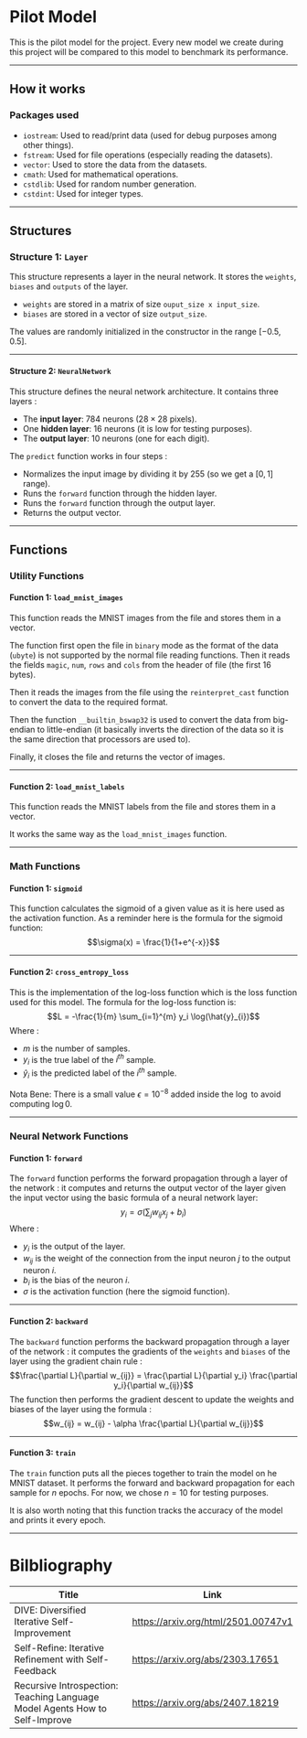 # Pilot Model
This is the pilot model for the project. Every new model we create during this project will be compared to this model to benchmark its performance. 

---
## How it works
### Packages used
- ``iostream``: Used to read/print data (used for debug purposes among other things). 
- ``fstream``: Used for file operations (especially reading the datasets). 
- ``vector``: Used to store the data from the datasets. 
- ``cmath``: Used for mathematical operations.
- ``cstdlib``: Used for random number generation.
- ``cstdint``: Used for integer types.

---
## Structures
### Structure 1: ``Layer``
This structure represents a layer in the neural network. 
It stores the ``weights``, ``biases`` and ``outputs`` of the layer. 
- ``weights`` are stored in a matrix of size ``ouput_size x input_size``. 
- ``biases`` are stored in a vector of size ``output_size``.

The values are randomly initialized in the constructor in the range $[-0.5, 0.5]$.

---
#### Structure 2: ``NeuralNetwork``
This structure defines the neural network architecture.
It contains three layers : 
- The **input layer**: $784$ neurons ($28 \times 28$ pixels).
- One **hidden layer**: $16$ neurons (it is low for testing purposes).
- The **output layer**: $10$ neurons (one for each digit).

The ``predict`` function works in four steps : 
- Normalizes the input image by dividing it by $255$ (so we get a $[0, 1]$ range).
- Runs the ``forward`` function through the hidden layer.
- Runs the ``forward`` function through the output layer.
- Returns the output vector. 

---
## Functions
### Utility Functions
#### Function 1: ``load_mnist_images``
This function reads the MNIST images from the file and stores them in a vector.

The function first open the file in ``binary`` mode as the format of the data (``ubyte``) is not supported by the normal file reading functions. 
Then it reads the fields ``magic``, ``num``, ``rows`` and ``cols`` from the header of file (the first $16$ bytes). 

Then it reads the images from the file using the ``reinterpret_cast`` function to convert the data to the required format. 

Then the function ``__builtin_bswap32`` is used to convert the data from big-endian to little-endian (it basically inverts the direction of the data so it is the same direction that processors are used to).

Finally, it closes the file and returns the vector of images.

---
#### Function 2: ``load_mnist_labels``
This function reads the MNIST labels from the file and stores them in a vector.

It works the same way as the ``load_mnist_images`` function.

---
### Math Functions
#### Function 1: ``sigmoid``
This function calculates the sigmoid of a given value as it is here used as the activation function. As a reminder here is the formula for the sigmoid function:
$$\sigma(x) = \frac{1}{1+e^{-x}}$$

---
#### Function 2: ``cross_entropy_loss``
This is the implementation of the log-loss function which is the loss function used for this model. The formula for the log-loss function is:
$$L = -\frac{1}{m} \sum_{i=1}^{m} y_i \log(\hat{y}_{i})$$
Where :
- $m$ is the number of samples.
- $y_i$ is the true label of the $i^{th}$ sample.
- $\hat{y}_{i}$ is the predicted label of the $i^{th}$ sample.

Nota Bene: There is a small value $\epsilon = 10^{-8}$ added inside the $\log$ to avoid computing $\log 0$. 

---
### Neural Network Functions
#### Function 1: ``forward``
The ``forward`` function performs the forward propagation through a layer of the network : it computes and returns the output vector of the layer given the input vector using the basic formula of a neural network layer:
$$y_i = \sigma\left(\sum_{j} w_{ij}x_j + b_i\right)$$
Where : 
- $y_i$ is the output of the layer. 
- $w_{ij}$ is the weight of the connection from the input neuron $j$ to the output neuron $i$. 
- $b_i$ is the bias of the neuron $i$.
- $\sigma$ is the activation function (here the sigmoid function).

---
#### Function 2: ``backward``
The ``backward`` function performs the backward propagation through a layer of the network : it computes the gradients of the ``weights`` and ``biases`` of the layer using the gradient chain rule : 
$$\frac{\partial L}{\partial w_{ij}} = \frac{\partial L}{\partial y_i} \frac{\partial y_i}{\partial w_{ij}}$$
The function then performs the gradient descent to update the weights and biases of the layer using the formula : 
$$w_{ij} = w_{ij} - \alpha \frac{\partial L}{\partial w_{ij}}$$

---
#### Function 3: ``train``
The ``train`` function puts all the pieces together to train the model on he MNIST dataset. It performs the forward and backward propagation for each sample for $n$ epochs. For now, we chose $n = 10$ for testing purposes.

It is also worth noting that this function tracks the accuracy of the model and prints it every epoch.

---
# Bilbliography
|Title|Link|
|-----|-----|
|DIVE: Diversified Iterative Self-Improvement|https://arxiv.org/html/2501.00747v1|
|Self-Refine: Iterative Refinement with Self-Feedback|https://arxiv.org/abs/2303.17651|
|Recursive Introspection: Teaching Language Model Agents How to Self-Improve|https://arxiv.org/abs/2407.18219|